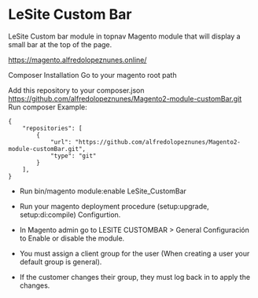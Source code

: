 # **LeSite Custom Bar**
LeSite Custom bar module in topnav
Magento module that will display a small bar at the top of the page.

https://magento.alfredolopeznunes.online/

Composer Installation
Go to your magento root path

Add this repository to your composer.json https://github.com/alfredolopeznunes/Magento2-module-customBar.git
Run composer
Example:
```
{
    "repositories": [
        {
            "url": "https://github.com/alfredolopeznunes/Magento2-module-customBar.git",
            "type": "git"
        }
    ],
}
```


- Run bin/magento module:enable LeSite_CustomBar

- Run your magento deployment procedure (setup:upgrade, setup:di:compile) Configurtion.

- In Magento admin go to LESITE CUSTOMBAR > General Configuración to Enable or disable the module.

- You must assign a client group for the user (When creating a user your default group is general).

- If the customer changes their group, they must log back in to apply the changes.
